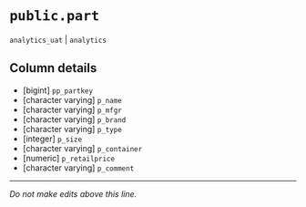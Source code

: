# `public.part`
`analytics_uat` | `analytics`

## Column details
* [bigint]    `pp_partkey`
* [character varying] `p_name`
* [character varying] `p_mfgr`
* [character varying] `p_brand`
* [character varying] `p_type`
* [integer]   `p_size`
* [character varying] `p_container`
* [numeric]   `p_retailprice`
* [character varying] `p_comment`

-------------------------------------------------------------------------------
*Do not make edits above this line.*
